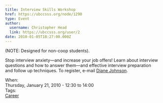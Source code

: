 ```yaml
---
title: Interview Skills Workshop 
href: https://ubccsss.org/node/1290
type: Event
author:
  username: Christopher Head
  link: https://ubccsss.org/user/2
date: 2010-01-05T18:27:00.000Z
---
```


<div class="field field-name-body field-type-text-with-summary field-label-hidden"><div class="field-items"><div class="field-item even"><p>(NOTE: Designed for non-coop students).</p>
<p>Stop interview anxiety&#x2014;and increase your job offers! Learn about interview questions and how to answer them&#x2014;and effective interview preparation and follow up techniques. To register, e-mail <a href="/cdn-cgi/l/email-protection#02666b636c67686d6a4261712c7760612c6163">Diane Johnson</a>.</p>
</div></div></div><div class="field field-name-field-dates field-type-datetime field-label-above"><div class="field-label">When:&#xA0;</div><div class="field-items"><div class="field-item even"><span class="date-display-single">Thursday, January 21, 2010 - <span class="date-display-range"><span class="date-display-start">12:30</span> to <span class="date-display-end">14:00</span></span></span></div></div></div>    <footer>
    <div class="field field-name-field-tags field-type-taxonomy-term-reference field-label-above"><div class="field-label">Tags:&#xA0;</div><div class="field-items"><div class="field-item even"><a href="/career">Career</a></div></div></div>      </footer>